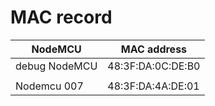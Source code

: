 # MAC record

| NodeMCU       | MAC address       |
| ------------- | ----------------- |
| debug NodeMCU | 48:3F:DA:0C:DE:B0 |
|               |                   |
| Nodemcu 007   | 48:3F:DA:4A:DE:01 |


